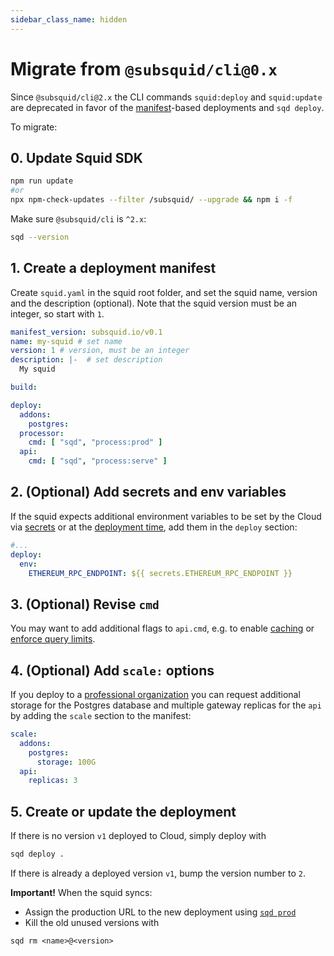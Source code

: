 ```yaml
---
sidebar_class_name: hidden
---
```


# Migrate from `@subsquid/cli@0.x`

Since `@subsquid/cli@2.x` the CLI commands `squid:deploy` and `squid:update` are deprecated in favor of the [manifest](/cloud/reference/manifest)-based deployments and `sqd deploy`.

To migrate:

## 0. Update Squid SDK 

```bash
npm run update
#or
npx npm-check-updates --filter /subsquid/ --upgrade && npm i -f
```

Make sure `@subsquid/cli` is `^2.x`:
```bash
sqd --version
```

## 1. Create a deployment manifest

Create `squid.yaml` in the squid root folder, and set the squid name, version and the description (optional). Note that the squid version must be an integer, so start with `1`.

```yml file="squid.yaml
manifest_version: subsquid.io/v0.1
name: my-squid # set name
version: 1 # version, must be an integer
description: |-  # set description
  My squid  

build: 

deploy:
  addons:
    postgres: 
  processor:
    cmd: [ "sqd", "process:prod" ]
  api:
    cmd: [ "sqd", "process:serve" ]

```

## 2. (Optional) Add secrets and env variables

If the squid expects additional environment variables to be set by the Cloud via [secrets](/cloud/resources/env-variables/#secrets) or at the [deployment time](/cloud/resources/env-variables), add them in the `deploy` section:

```yml
#...
deploy:
  env:
    ETHEREUM_RPC_ENDPOINT: ${{ secrets.ETHEREUM_RPC_ENDPOINT }}
```

## 3. (Optional) Revise `cmd`

You may want to add additional flags to `api.cmd`, e.g. to enable [caching](/sdk/resources/graphql-server/caching) or [enforce query limits](/sdk/resources/graphql-server/dos-protection).

## 4. (Optional) Add `scale:` options

If you deploy to a [professional organization](/cloud/resources/organizations/#professional-organizations) you can request additional storage for the Postgres database and multiple gateway replicas for the `api` by adding the `scale` section to the manifest:

```yml
scale:
  addons:
    postgres:
      storage: 100G
  api:
    replicas: 3
```

## 5. Create or update the deployment

If there is no version `v1` deployed to Cloud, simply deploy with
```bash
sqd deploy .
```

If there is already a deployed version `v1`, bump the version number to `2`.

**Important!** When the squid syncs:

- Assign the production URL to the new deployment using [`sqd prod`](/squid-cli/prod)
- Kill the old unused versions with
```
sqd rm <name>@<version>
```


